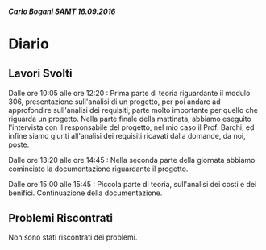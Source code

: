 ##### Carlo Bogani SAMT 16.09.2016

# Diario

## Lavori Svolti

Dalle ore 10:05 alle ore 12:20 :
Prima parte di teoria riguardante il modulo 306,
presentazione sull'analisi di un progetto, per poi andare ad approfondire
sull'analisi dei requisiti, parte molto importante per quello che
riguarda un progetto.
 Nella parte finale della mattinata, abbiamo eseguito l'intervista
con il responsabile del progetto, nel mio caso il Prof. Barchi, ed infine
siamo giunti all'analisi dei requisiti ricavati dalla domande, da noi, poste.

Dalle ore 13:20 alle ore 14:45 :
Nella seconda parte della giornata abbiamo cominciato la documentazione
riguardante il progetto.

Dalle ore 15:00 alle 15:45 :
Piccola parte di teoria, sull'analisi dei costi e dei benifici.
Continuazione della documentazione.


## Problemi Riscontrati
Non sono stati riscontrati dei problemi.
